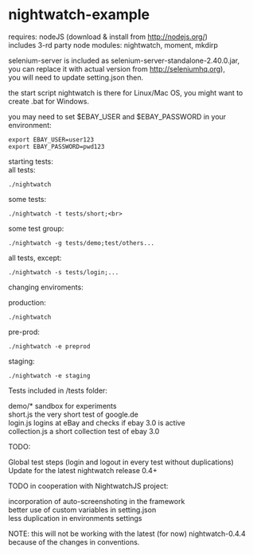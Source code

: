 nightwatch-example
==================


requires: nodeJS (download & install from http://nodejs.org/)<br>
includes 3-rd party node modules: nightwatch, moment, mkdirp 

selenium-server is included as selenium-server-standalone-2.40.0.jar,<br>
you can replace it with actual version from http://seleniumhq.org),<br>
you will need to update setting.json then.<br>

the start script nightwatch is there for Linux/Mac OS, you might want to create .bat for Windows.

you may need to set $EBAY_USER and $EBAY_PASSWORD in your environment:

    export EBAY_USER=user123
    export EBAY_PASSWORD=pwd123
starting tests:<br>
all tests:
          
    ./nightwatch
    
some tests:

    ./nightwatch -t tests/short;<br>
some test group:

    ./nightwatch -g tests/demo;test/others...
all tests, except:

    ./nightwatch -s tests/login;...

changing enviroments:

production:          

    ./nightwatch
pre-prod:

    ./nightwatch -e preprod
staging:

    ./nightwatch -e staging

Tests included in /tests folder:

demo/*  sandbox for experiments<br>
short.js the very short test of google.de<br>
login.js logins at eBay and checks if ebay 3.0 is active<br>
collection.js a short collection test of ebay 3.0<br>


TODO:

Global test steps (login and logout in every test without duplications)<br>
Update for the latest nightwatch release 0.4+


TODO in cooperation with NightwatchJS project:

incorporation of auto-screenshoting in the framework<br>
better use of custom variables in setting.json<br>
less duplication in environments settings


NOTE: this will not be working with the latest (for now) nightwatch-0.4.4 because of the changes in conventions.



